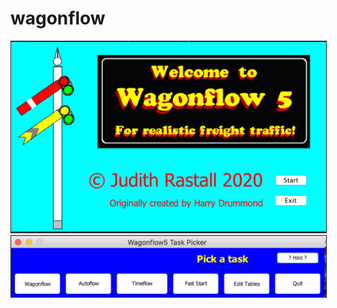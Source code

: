 # wagonflow

<img border="1px solid black" src="images/splash.png"/>

<img border="1px solid black" src="images/main.png"/>

